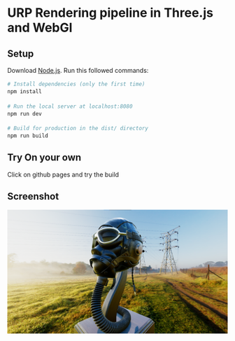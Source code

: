 # URP Rendering pipeline in Three.js and WebGl

## Setup
Download [Node.js](https://nodejs.org/en/download/).
Run this followed commands:

``` bash
# Install dependencies (only the first time)
npm install

# Run the local server at localhost:8080
npm run dev

# Build for production in the dist/ directory
npm run build
```
## Try On your own
Click on github pages and try the build

## Screenshot
![Screenshot of Render](./static/ss.png)